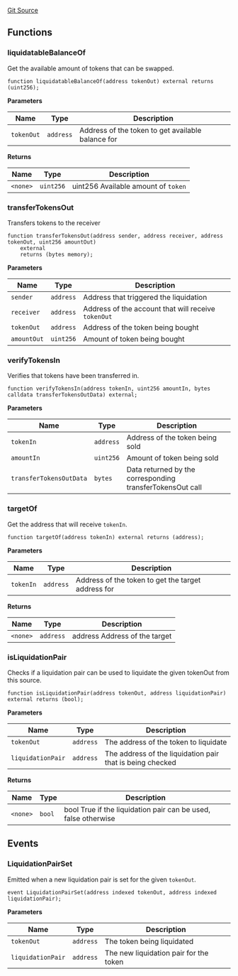 [Git Source](https://github.com/GenerationSoftware/pt-v5-liquidator-interfaces/blob/b934e0ae66eeb2e2feb978e5edd2bd0b8b1eacf6/src/interfaces/ILiquidationSource.sol)


## Functions
### liquidatableBalanceOf

Get the available amount of tokens that can be swapped.


```solidity
function liquidatableBalanceOf(address tokenOut) external returns (uint256);
```
**Parameters**

|Name|Type|Description|
|----|----|-----------|
|`tokenOut`|`address`|Address of the token to get available balance for|

**Returns**

|Name|Type|Description|
|----|----|-----------|
|`<none>`|`uint256`|uint256 Available amount of `token`|


### transferTokensOut

Transfers tokens to the receiver


```solidity
function transferTokensOut(address sender, address receiver, address tokenOut, uint256 amountOut)
    external
    returns (bytes memory);
```
**Parameters**

|Name|Type|Description|
|----|----|-----------|
|`sender`|`address`|Address that triggered the liquidation|
|`receiver`|`address`|Address of the account that will receive `tokenOut`|
|`tokenOut`|`address`|Address of the token being bought|
|`amountOut`|`uint256`|Amount of token being bought|


### verifyTokensIn

Verifies that tokens have been transferred in.


```solidity
function verifyTokensIn(address tokenIn, uint256 amountIn, bytes calldata transferTokensOutData) external;
```
**Parameters**

|Name|Type|Description|
|----|----|-----------|
|`tokenIn`|`address`|Address of the token being sold|
|`amountIn`|`uint256`|Amount of token being sold|
|`transferTokensOutData`|`bytes`|Data returned by the corresponding transferTokensOut call|


### targetOf

Get the address that will receive `tokenIn`.


```solidity
function targetOf(address tokenIn) external returns (address);
```
**Parameters**

|Name|Type|Description|
|----|----|-----------|
|`tokenIn`|`address`|Address of the token to get the target address for|

**Returns**

|Name|Type|Description|
|----|----|-----------|
|`<none>`|`address`|address Address of the target|


### isLiquidationPair

Checks if a liquidation pair can be used to liquidate the given tokenOut from this source.


```solidity
function isLiquidationPair(address tokenOut, address liquidationPair) external returns (bool);
```
**Parameters**

|Name|Type|Description|
|----|----|-----------|
|`tokenOut`|`address`|The address of the token to liquidate|
|`liquidationPair`|`address`|The address of the liquidation pair that is being checked|

**Returns**

|Name|Type|Description|
|----|----|-----------|
|`<none>`|`bool`|bool True if the liquidation pair can be used, false otherwise|


## Events
### LiquidationPairSet
Emitted when a new liquidation pair is set for the given `tokenOut`.


```solidity
event LiquidationPairSet(address indexed tokenOut, address indexed liquidationPair);
```

**Parameters**

|Name|Type|Description|
|----|----|-----------|
|`tokenOut`|`address`|The token being liquidated|
|`liquidationPair`|`address`|The new liquidation pair for the token|


